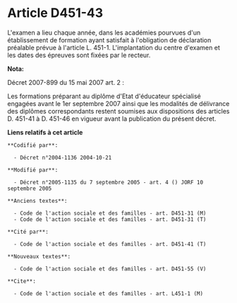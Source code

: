 # Article D451-43

L'examen a lieu chaque année, dans les académies pourvues d'un établissement de formation ayant satisfait à l'obligation de
déclaration préalable prévue à l'article L. 451-1. L'implantation du centre d'examen et les dates des épreuves sont fixées
par le recteur.

**Nota:**

Décret 2007-899 du 15 mai 2007 art. 2 : 

Les formations préparant au diplôme d'Etat d'éducateur spécialisé engagées avant le 1er septembre 2007 ainsi que les
modalités de délivrance des diplômes correspondants restent soumises aux dispositions des articles D. 451-41 à D. 451-46 en
vigueur avant la publication du présent décret.

**Liens relatifs à cet article**

	**Codifié par**:

	  - Décret n°2004-1136 2004-10-21

	**Modifié par**:

	  - Décret n°2005-1135 du 7 septembre 2005 - art. 4 () JORF 10 septembre 2005

	**Anciens textes**:

	  - Code de l'action sociale et des familles - art. D451-31 (M)
	  - Code de l'action sociale et des familles - art. D451-31 (T)

	**Cité par**:

	  - Code de l'action sociale et des familles - art. D451-41 (T)

	**Nouveaux textes**:

	  - Code de l'action sociale et des familles - art. D451-55 (V)

	**Cite**:

	  - Code de l'action sociale et des familles - art. L451-1 (M)
